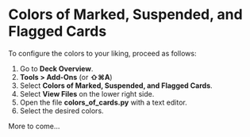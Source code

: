 # Colors of Marked, Suspended, and Flagged Cards

To configure the colors to your liking, proceed as follows:

1. Go to <b>Deck Overview</b>.
2. <b>Tools &gt; Add-Ons</b> (or <b>⇧⌘A</b>)
3. Select <b>Colors of Marked, Suspended, and Flagged Cards</b>.
4. Select <b>View Files</b> on the lower right side.
5. Open the file <b>colors_of_cards.py</b> with a text editor.
6. Select the desired colors.

More to come…

